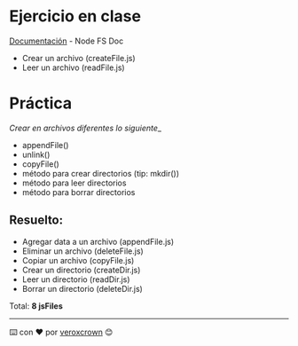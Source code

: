 # Ejercicio en clase

[Documentación](https://nodejs.org/dist/latest*v14.x/docs/api/fs.html) - Node FS Doc

* Crear un archivo           (createFile.js)
* Leer un archivo            (readFile.js)

# Práctica
_Crear en archivos diferentes lo siguiente__
* appendFile() 
* unlink()     
* copyFile()   
* método para crear directorios (tip: mkdir())
* método para leer directorios
* método para borrar directorios

## Resuelto:
* Agregar data a un archivo  (appendFile.js)
* Eliminar un archivo        (deleteFile.js)
* Copiar un archivo          (copyFile.js)
* Crear un directorio        (createDir.js)
* Leer un directorio         (readDir.js)
* Borrar un directorio       (deleteDir.js)

Total: **8 jsFiles**

---
⌨️ con ❤️ por [veroxcrown](https://github.com/veroxcrown) 😊